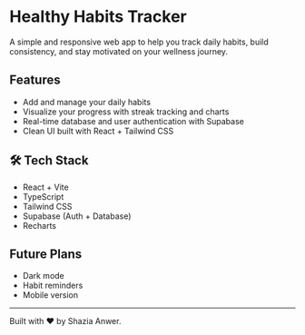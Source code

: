 #  Healthy Habits Tracker

A simple and responsive web app to help you track daily habits, build consistency, and stay motivated on your wellness journey.

##  Features
- Add and manage your daily habits  
- Visualize your progress with streak tracking and charts  
- Real-time database and user authentication with Supabase  
- Clean UI built with React + Tailwind CSS

## 🛠 Tech Stack
- React + Vite  
- TypeScript  
- Tailwind CSS  
- Supabase (Auth + Database)  
- Recharts

##  Future Plans
- Dark mode  
- Habit reminders  
- Mobile version

---

 Built with ❤ by Shazia Anwer.
